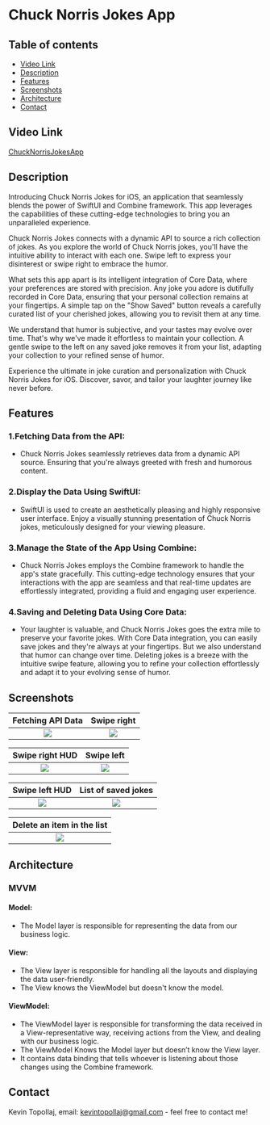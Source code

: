 # Chuck Norris Jokes App

## Table of contents
* [Video Link](#video-link)
* [Description](#description)
* [Features](#Features)
* [Screenshots](#screenshots)
* [Architecture](#architecture)
* [Contact](#contact)

## Video Link

[ChuckNorrisJokesApp]()


## Description

Introducing Chuck Norris Jokes for iOS, an application that seamlessly blends the power of SwiftUI and Combine framework. This app leverages the capabilities of these cutting-edge technologies to bring you an unparalleled experience.

Chuck Norris Jokes connects with a dynamic API to source a rich collection of jokes. As you explore the world of Chuck Norris jokes, you'll have the intuitive ability to interact with each one. Swipe left to express your disinterest or swipe right to embrace the humor.

What sets this app apart is its intelligent integration of Core Data, where your preferences are stored with precision. Any joke you adore is dutifully recorded in Core Data, ensuring that your personal collection remains at your fingertips. A simple tap on the "Show Saved" button reveals a carefully curated list of your cherished jokes, allowing you to revisit them at any time.

We understand that humor is subjective, and your tastes may evolve over time. That's why we've made it effortless to maintain your collection. A gentle swipe to the left on any saved joke removes it from your list, adapting your collection to your refined sense of humor.

Experience the ultimate in joke curation and personalization with Chuck Norris Jokes for iOS. Discover, savor, and tailor your laughter journey like never before.


## Features 

### 1.Fetching Data from the API:

- Chuck Norris Jokes seamlessly retrieves data from a dynamic API source. Ensuring that you're always greeted with fresh and humorous content.


### 2.Display the Data Using SwiftUI:

- SwiftUI is used to create an aesthetically pleasing and highly responsive user interface. Enjoy a visually stunning presentation of Chuck Norris jokes, meticulously designed for your viewing pleasure.


### 3.Manage the State of the App Using Combine:

- Chuck Norris Jokes employs the Combine framework to handle the app's state gracefully. This cutting-edge technology ensures that your interactions with the app are seamless and that real-time updates are effortlessly integrated, providing a fluid and engaging user experience.


### 4.Saving and Deleting Data Using Core Data:

- Your laughter is valuable, and Chuck Norris Jokes goes the extra mile to preserve your favorite jokes. With Core Data integration, you can easily save jokes and they're always at your fingertips. But we also understand that humor can change over time. Deleting jokes is a breeze with the intuitive swipe feature, allowing you to refine your collection effortlessly and adapt it to your evolving sense of humor.



## Screenshots

Fetching API Data          |  Swipe right
:-------------------------:|:-------------------------:
![](./img/S1.png)          |  ![](./img/S2.png)

Swipe right HUD            |  Swipe left
:-------------------------:|:-------------------------:
![](./img/S3.png)          |  ![](./img/S4.png)

Swipe left HUD             |  List of saved jokes
:-------------------------:|:-------------------------:
![](./img/S5.png)          |  ![](./img/S6.png)

Delete an item in the list |  
:-------------------------:|
![](./img/S7.png)          |



## Architecture

### MVVM

#### Model:

- The Model layer is responsible for representing the data from our business logic.


#### View:

- The View layer is responsible for handling all the layouts and displaying the data user-friendly. 
- The View knows the ViewModel but doesn't know the model.


#### ViewModel:

- The ViewModel layer is responsible for transforming the data received in a View-representative way, receiving actions from the View, and dealing with our business logic.
- The ViewModel Knows the Model layer but doesn’t know the View layer.
- It contains data binding that tells whoever is listening about those changes using the Combine framework. 



## Contact
Kevin Topollaj, email: kevintopollaj@gmail.com - feel free to contact me!
